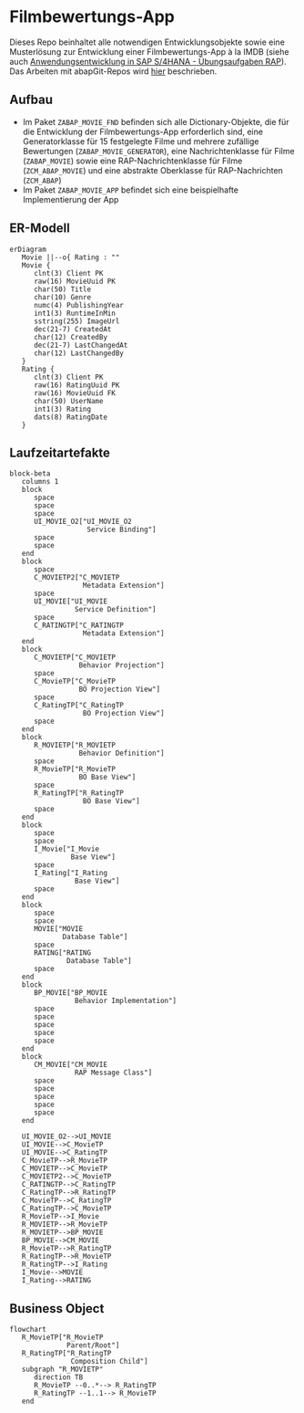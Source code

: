 # Filmbewertungs-App

Dieses Repo beinhaltet alle notwendigen Entwicklungsobjekte sowie eine Musterlösung zur Entwicklung einer Filmbewertungs-App à la IMDB (siehe auch [Anwendungsentwicklung in SAP S/4HANA - Übungsaufgaben RAP](https://appenmaier.github.io/s4hana/exercises/rap/)). Das Arbeiten mit abapGit-Repos wird [hier](https://appenmaier.github.io/s4hana/additional-material/instructions/use-git-ondemand) beschrieben.

## Aufbau

- Im Paket `ZABAP_MOVIE_FND` befinden sich alle Dictionary-Objekte, die für die Entwicklung der Filmbewertungs-App erforderlich sind, eine Generatorklasse für 15 festgelegte Filme und mehrere zufällige Bewertungen (`ZABAP_MOVIE_GENERATOR`), eine Nachrichtenklasse für Filme (`ZABAP_MOVIE`) sowie eine RAP-Nachrichtenklasse für Filme (`ZCM_ABAP_MOVIE`) und eine abstrakte Oberklasse für RAP-Nachrichten (`ZCM_ABAP`)
- Im Paket `ZABAP_MOVIE_APP` befindet sich eine beispielhafte Implementierung der App

## ER-Modell

```mermaid
erDiagram
   Movie ||--o{ Rating : ""
   Movie {
      clnt(3) Client PK
      raw(16) MovieUuid PK
      char(50) Title
      char(10) Genre
      numc(4) PublishingYear
      int1(3) RuntimeInMin
      sstring(255) ImageUrl
      dec(21-7) CreatedAt
      char(12) CreatedBy
      dec(21-7) LastChangedAt
      char(12) LastChangedBy
   }
   Rating {
      clnt(3) Client PK
      raw(16) RatingUuid PK
      raw(16) MovieUuid FK
      char(50) UserName
      int1(3) Rating
      dats(8) RatingDate
   }
```

## Laufzeitartefakte

```mermaid
block-beta
   columns 1
   block
      space
      space
      space
      UI_MOVIE_O2["UI_MOVIE_O2
                   Service Binding"]
      space
      space
   end
   block
      space
      C_MOVIETP2["C_MOVIETP
                  Metadata Extension"]
      space
      UI_MOVIE["UI_MOVIE
                Service Definition"]
      space
      C_RATINGTP["C_RATINGTP
                  Metadata Extension"]
   end
   block     
      C_MOVIETP["C_MOVIETP
                 Behavior Projection"]
      space
      C_MovieTP["C_MovieTP
                 BO Projection View"]
      space
      C_RatingTP["C_RatingTP
                  BO Projection View"]
      space
   end
   block
      R_MOVIETP["R_MOVIETP
                 Behavior Definition"]
      space
      R_MovieTP["R_MovieTP
                 BO Base View"]
      space
      R_RatingTP["R_RatingTP
                  BO Base View"]
      space
   end
   block
      space
      space
      I_Movie["I_Movie
               Base View"]
      space
      I_Rating["I_Rating
                Base View"]
      space
   end
   block
      space
      space      
      MOVIE["MOVIE
             Database Table"]
      space
      RATING["RATING
              Database Table"]
      space
   end
   block
      BP_MOVIE["BP_MOVIE
                Behavior Implementation"]
      space
      space
      space
      space
      space
   end
   block
      CM_MOVIE["CM_MOVIE
                RAP Message Class"]
      space
      space
      space
      space
      space
   end

   UI_MOVIE_O2-->UI_MOVIE
   UI_MOVIE-->C_MovieTP
   UI_MOVIE-->C_RatingTP
   C_MovieTP-->R_MovieTP
   C_MOVIETP-->C_MovieTP
   C_MOVIETP2-->C_MovieTP
   C_RATINGTP-->C_RatingTP
   C_RatingTP-->R_RatingTP
   C_MovieTP-->C_RatingTP
   C_RatingTP-->C_MovieTP
   R_MovieTP-->I_Movie
   R_MOVIETP-->R_MovieTP
   R_MOVIETP-->BP_MOVIE
   BP_MOVIE-->CM_MOVIE
   R_MovieTP-->R_RatingTP
   R_RatingTP-->R_MovieTP
   R_RatingTP-->I_Rating
   I_Movie-->MOVIE
   I_Rating-->RATING
```

## Business Object

```mermaid
flowchart
   R_MovieTP["R_MovieTP
              Parent/Root"]
   R_RatingTP["R_RatingTP
               Composition Child"]
   subgraph "R_MOVIETP"
      direction TB
      R_MovieTP --0..*--> R_RatingTP
      R_RatingTP --1..1--> R_MovieTP
   end
```

